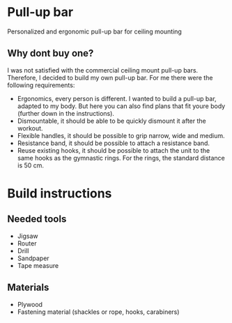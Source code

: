 # Pull-up bar
Personalized and ergonomic pull-up bar for ceiling mounting

## Why dont buy one?
I was not satisfied with the commercial ceiling mount pull-up bars. Therefore, I decided to build my own pull-up bar. For me there were the following requirements:
- Ergonomics, every person is different. I wanted to build a pull-up bar, adapted to my body. But here you can also find plans that fit youre body (further down in the instructions).
- Dismountable, it should be able to be quickly dismount it after the workout.
- Flexible handles, it should be possible to grip narrow, wide and medium.
- Resistance band, it should be possible to attach a resistance band.
- Reuse existing hooks, it should be possible to attach the unit to the same hooks as the gymnastic rings. For the rings, the standard distance is 50 cm.

# Build instructions
## Needed tools
- Jigsaw
- Router
- Drill
- Sandpaper
- Tape measure

## Materials
- Plywood
- Fastening material (shackles or rope, hooks, carabiners)
